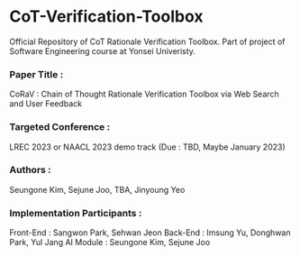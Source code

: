 # CoT-Verification-Toolbox
Official Repository of CoT Rationale Verification Toolbox.
Part of project of Software Engineering course at Yonsei Univeristy.

### Paper Title :
CoRaV : Chain of Thought Rationale Verification Toolbox via Web Search and User Feedback

### Targeted Conference :
LREC 2023 or NAACL 2023 demo track (Due : TBD, Maybe January 2023)

### Authors :
Seungone Kim, Sejune Joo, TBA, Jinyoung Yeo

### Implementation Participants :
Front-End : Sangwon Park, Sehwan Jeon
Back-End : Imsung Yu, Donghwan Park, Yul Jang
AI Module : Seungone Kim, Sejune Joo
